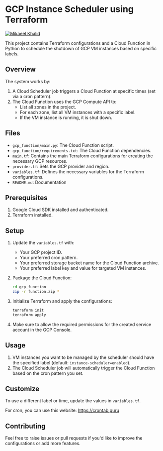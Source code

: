 # GCP Instance Scheduler using Terraform

[![Mikaeel Khalid](https://badgen.now.sh/badge/by/mikaeelkhalid/purple)](https://github.com/mikaeelkhalid)

This project contains Terraform configurations and a Cloud Function in Python to schedule the shutdown of GCP VM instances based on specific labels.

## Overview

The system works by:

1. A Cloud Scheduler job triggers a Cloud Function at specific times (set via a cron pattern).
2. The Cloud Function uses the GCP Compute API to:
   - List all zones in the project.
   - For each zone, list all VM instances with a specific label.
   - If the VM instance is running, it is shut down.

## Files

- `gcp_function/main.py`: The Cloud Function script.
- `gcp_function/requirements.txt`: The Cloud Function dependencies.
- `main.tf`: Contains the main Terraform configurations for creating the necessary GCP resources.
- `provider.tf`: Sets the GCP provider and region.
- `variables.tf`: Defines the necessary variables for the Terraform configurations.
- `README.md`: Documentation

## Prerequisites

1. Google Cloud SDK installed and authenticated.
2. Terraform installed.

## Setup

1. Update the `variables.tf` with:

   - Your GCP project ID.
   - Your preferred cron pattern.
   - Your preferred storage bucket name for the Cloud Function archive.
   - Your preferred label key and value for targeted VM instances.

2. Package the Cloud Function:

   ```bash
   cd gcp_function
   zip -r function.zip *
   ```

3. Initialize Terraform and apply the configurations:

   ```bash
   terraform init
   terraform apply
   ```

4. Make sure to allow the required permissions for the created service account in the GCP Console.

## Usage

1. VM instances you want to be managed by the scheduler should have the specified label (default: `instance-scheduler=enabled`).
2. The Cloud Scheduler job will automatically trigger the Cloud Function based on the cron pattern you set.

## Customize

To use a different label or time, update the values in `variables.tf`.

For cron, you can use this website: https://crontab.guru

## Contributing

Feel free to raise issues or pull requests if you'd like to improve the configurations or add more features.

